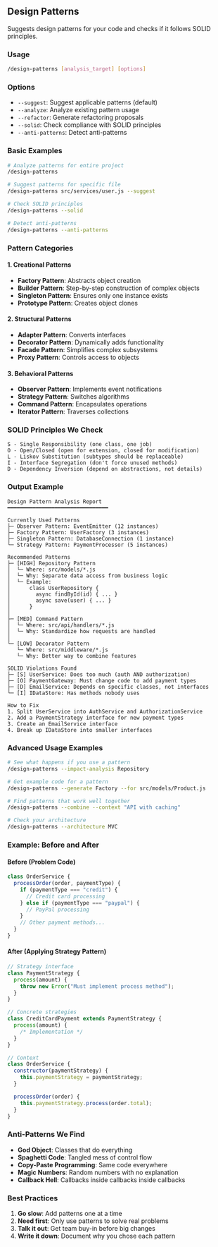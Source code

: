 ## Design Patterns

Suggests design patterns for your code and checks if it follows SOLID principles.

### Usage

```bash
/design-patterns [analysis_target] [options]
```

### Options

- `--suggest`: Suggest applicable patterns (default)
- `--analyze`: Analyze existing pattern usage
- `--refactor`: Generate refactoring proposals
- `--solid`: Check compliance with SOLID principles
- `--anti-patterns`: Detect anti-patterns

### Basic Examples

```bash
# Analyze patterns for entire project
/design-patterns

# Suggest patterns for specific file
/design-patterns src/services/user.js --suggest

# Check SOLID principles
/design-patterns --solid

# Detect anti-patterns
/design-patterns --anti-patterns
```

### Pattern Categories

#### 1. Creational Patterns

- **Factory Pattern**: Abstracts object creation
- **Builder Pattern**: Step-by-step construction of complex objects
- **Singleton Pattern**: Ensures only one instance exists
- **Prototype Pattern**: Creates object clones

#### 2. Structural Patterns

- **Adapter Pattern**: Converts interfaces
- **Decorator Pattern**: Dynamically adds functionality
- **Facade Pattern**: Simplifies complex subsystems
- **Proxy Pattern**: Controls access to objects

#### 3. Behavioral Patterns

- **Observer Pattern**: Implements event notifications
- **Strategy Pattern**: Switches algorithms
- **Command Pattern**: Encapsulates operations
- **Iterator Pattern**: Traverses collections

### SOLID Principles We Check

```
S - Single Responsibility (one class, one job)
O - Open/Closed (open for extension, closed for modification)
L - Liskov Substitution (subtypes should be replaceable)
I - Interface Segregation (don't force unused methods)
D - Dependency Inversion (depend on abstractions, not details)
```

### Output Example

```
Design Pattern Analysis Report
━━━━━━━━━━━━━━━━━━━━━━━━━━━━━━━━

Currently Used Patterns
├─ Observer Pattern: EventEmitter (12 instances)
├─ Factory Pattern: UserFactory (3 instances)
├─ Singleton Pattern: DatabaseConnection (1 instance)
└─ Strategy Pattern: PaymentProcessor (5 instances)

Recommended Patterns
├─ [HIGH] Repository Pattern
│  └─ Where: src/models/*.js
│  └─ Why: Separate data access from business logic
│  └─ Example:
│      class UserRepository {
│        async findById(id) { ... }
│        async save(user) { ... }
│      }
│
├─ [MED] Command Pattern
│  └─ Where: src/api/handlers/*.js
│  └─ Why: Standardize how requests are handled
│
└─ [LOW] Decorator Pattern
   └─ Where: src/middleware/*.js
   └─ Why: Better way to combine features

SOLID Violations Found
├─ [S] UserService: Does too much (auth AND authorization)
├─ [O] PaymentGateway: Must change code to add payment types
├─ [D] EmailService: Depends on specific classes, not interfaces
└─ [I] IDataStore: Has methods nobody uses

How to Fix
1. Split UserService into AuthService and AuthorizationService
2. Add a PaymentStrategy interface for new payment types
3. Create an EmailService interface
4. Break up IDataStore into smaller interfaces
```

### Advanced Usage Examples

```bash
# See what happens if you use a pattern
/design-patterns --impact-analysis Repository

# Get example code for a pattern
/design-patterns --generate Factory --for src/models/Product.js

# Find patterns that work well together
/design-patterns --combine --context "API with caching"

# Check your architecture
/design-patterns --architecture MVC
```

### Example: Before and After

#### Before (Problem Code)

```javascript
class OrderService {
  processOrder(order, paymentType) {
    if (paymentType === "credit") {
      // Credit card processing
    } else if (paymentType === "paypal") {
      // PayPal processing
    }
    // Other payment methods...
  }
}
```

#### After (Applying Strategy Pattern)

```javascript
// Strategy interface
class PaymentStrategy {
  process(amount) {
    throw new Error("Must implement process method");
  }
}

// Concrete strategies
class CreditCardPayment extends PaymentStrategy {
  process(amount) {
    /* Implementation */
  }
}

// Context
class OrderService {
  constructor(paymentStrategy) {
    this.paymentStrategy = paymentStrategy;
  }

  processOrder(order) {
    this.paymentStrategy.process(order.total);
  }
}
```

### Anti-Patterns We Find

- **God Object**: Classes that do everything
- **Spaghetti Code**: Tangled mess of control flow
- **Copy-Paste Programming**: Same code everywhere
- **Magic Numbers**: Random numbers with no explanation
- **Callback Hell**: Callbacks inside callbacks inside callbacks

### Best Practices

1. **Go slow**: Add patterns one at a time
2. **Need first**: Only use patterns to solve real problems
3. **Talk it out**: Get team buy-in before big changes
4. **Write it down**: Document why you chose each pattern
